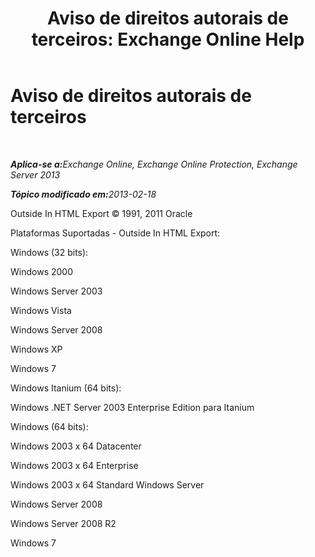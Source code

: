 ﻿---
title: 'Aviso de direitos autorais de terceiros: Exchange Online Help'
TOCTitle: Aviso de direitos autorais de terceiros
ms:assetid: e94f1244-acb8-4ddd-b54e-5cc37f903bbf
ms:mtpsurl: https://technet.microsoft.com/pt-br/library/Dd351225(v=EXCHG.150)
ms:contentKeyID: 50484840
ms.date: 04/23/2018
mtps_version: v=EXCHG.150
ms.translationtype: HT
---

# Aviso de direitos autorais de terceiros

 

_<strong>Aplica-se a:</strong>Exchange Online, Exchange Online Protection, Exchange Server 2013_

_<strong>Tópico modificado em:</strong>2013-02-18_

Outside In HTML Export © 1991, 2011 Oracle

Plataformas Suportadas - Outside In HTML Export:

Windows (32 bits):

Windows 2000

Windows Server 2003

Windows Vista

Windows Server 2008

Windows XP

Windows 7

Windows Itanium (64 bits):

Windows .NET Server 2003 Enterprise Edition para Itanium

Windows (64 bits):

Windows 2003 x 64 Datacenter

Windows 2003 x 64 Enterprise

Windows 2003 x 64 Standard Windows Server

Windows Server 2008

Windows Server 2008 R2

Windows 7

